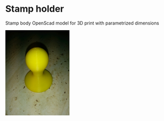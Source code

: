 # Stamp holder
Stamp body OpenScad model for 3D print with parametrized dimensions

<img alt="Printed stamp" src="https://github.com/Stopka/stamp-holder/blob/master/assets/IMG_20170313_021821.jpg" width="200" />
